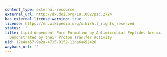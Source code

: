 ```yaml
---
content_type: external-resource
external_url: http://dx.doi.org/10.1002/psc.2724
has_external_license_warning: true
license: https://en.wikipedia.org/wiki/All_rights_reserved
status: ''
title: Lipid-dependent Pore Formation by Antimicrobial Peptides Arenicin-2 and Melittin
  Demonstrated by their Proton Transfer Activity
uid: 12e4aa57-9a2a-4715-9152-12da6a652426
wayback_url: ''
---
```

